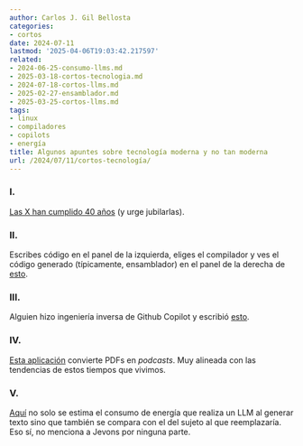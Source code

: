 ```yaml
---
author: Carlos J. Gil Bellosta
categories:
- cortos
date: 2024-07-11
lastmod: '2025-04-06T19:03:42.217597'
related:
- 2024-06-25-consumo-llms.md
- 2025-03-18-cortos-tecnologia.md
- 2024-07-18-cortos-llms.md
- 2025-02-27-ensamblador.md
- 2025-03-25-cortos-llms.md
tags:
- linux
- compiladores
- copilots
- energía
title: Algunos apuntes sobre tecnología moderna y no tan moderna
url: /2024/07/11/cortos-tecnología/
---
```


### I.

[Las X han cumplido 40 años](https://blog.dshr.org/2024/07/x-window-system-at-40.html) (y urge jubilarlas).


### II.

Escribes código en el panel de la izquierda, eliges el compilador y ves el código generado (típicamente, ensamblador) en el panel de la derecha de [esto](https://godbolt.org/).


### III.

Alguien hizo ingeniería inversa de Github Copilot y escribió [esto](https://thakkarparth007.github.io/copilot-explorer/posts/copilot-internals.html).


### IV.

[Esta aplicación](https://pdf-to-podcast.com/) convierte PDFs en _podcasts_. Muy alineada con las tendencias de estos tiempos que vivimos.

### V.

[Aquí](https://cacm.acm.org/blogcacm/the-energy-footprint-of-humans-and-large-language-models/)
no solo se estima el consumo de energía que realiza un LLM al generar texto sino que también se compara con el del sujeto al que reemplazaría. Eso sí, no menciona a Jevons por ninguna parte.